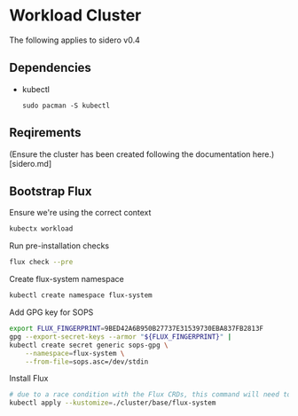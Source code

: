 # Workload Cluster

The following applies to sidero v0.4
## Dependencies

- kubectl
    ```
    sudo pacman -S kubectl
    ```

## Reqirements

(Ensure the cluster has been created following the documentation here.)[sidero.md]

## Bootstrap Flux
Ensure we're using the correct context
```bash
kubectx workload
```
Run pre-installation checks
```bash
flux check --pre
```
Create flux-system namespace
```bash
kubectl create namespace flux-system
```
Add GPG key for SOPS
```bash
export FLUX_FINGERPRINT=9BED42A6B950B27737E31539730EBA837FB2813F
gpg --export-secret-keys --armor "${FLUX_FINGERPRINT}" |
kubectl create secret generic sops-gpg \
    --namespace=flux-system \
    --from-file=sops.asc=/dev/stdin
```
Install Flux
```bash
# due to a race condition with the Flux CRDs, this command will need to be run twice
kubectl apply --kustomize=./cluster/base/flux-system
```
